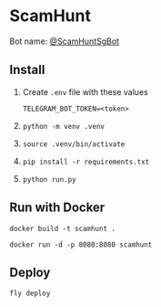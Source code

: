 # ScamHunt

Bot name: [@ScamHuntSgBot](https://t.me/ScamHuntSgBot)

## Install

1. Create `.env` file with these values
    ```
    TELEGRAM_BOT_TOKEN=<token>
    ```

2. `python -m venv .venv`

3. `source .venv/bin/activate`

4. `pip install -r requirements.txt`

5. `python run.py`


## Run with Docker

`docker build -t scamhunt .`

`docker run -d -p 8080:8080 scamhunt`

## Deploy

`fly deploy`